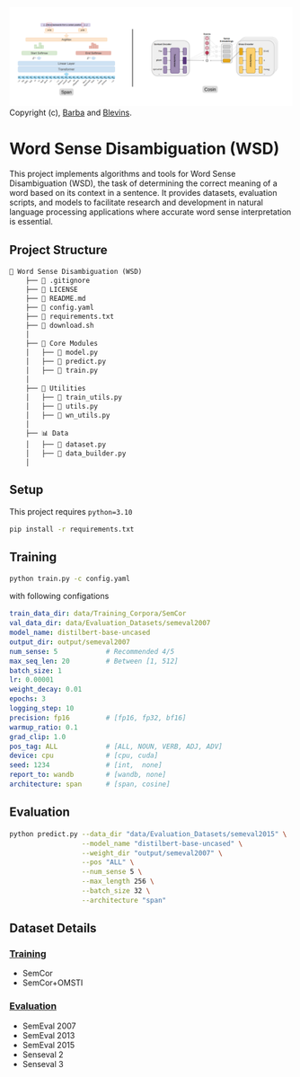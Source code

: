 ![alt text](docs/image.png)
Copyright (c), [Barba](https://aclanthology.org/2021.naacl-main.371/) and [Blevins](https://aclanthology.org/2020.acl-main.95/).
# Word Sense Disambiguation (WSD) 
This project implements algorithms and tools for Word Sense Disambiguation (WSD), the task of determining the correct meaning of a word based on its context in a sentence. It provides datasets, evaluation scripts, and models to facilitate research and development in natural language processing applications where accurate word sense interpretation is essential.

## Project Structure
```
📁 Word Sense Disambiguation (WSD)
    ├── 📄 .gitignore
    ├── 📄 LICENSE
    ├── 📄 README.md
    ├── 📄 config.yaml
    ├── 📄 requirements.txt
    ├── 📄 download.sh
    │
    ├── 🧠 Core Modules
    │   ├── 📄 model.py
    │   ├── 📄 predict.py
    │   ├── 📄 train.py
    │
    ├── 🧰 Utilities
    │   ├── 📄 train_utils.py
    │   ├── 📄 utils.py
    │   ├── 📄 wn_utils.py
    │
    ├── 📊 Data
    │   ├── 📄 dataset.py
    │   ├── 📄 data_builder.py
    │
```
## Setup
This project requires `python=3.10`

```bash
pip install -r requirements.txt
```

## Training 

```bash
python train.py -c config.yaml
```
with following configations
```yaml
train_data_dir: data/Training_Corpora/SemCor
val_data_dir: data/Evaluation_Datasets/semeval2007
model_name: distilbert-base-uncased
output_dir: output/semeval2007
num_sense: 5            # Recommended 4/5
max_seq_len: 20         # Between [1, 512]
batch_size: 1
lr: 0.00001
weight_decay: 0.01
epochs: 3
logging_step: 10
precision: fp16         # [fp16, fp32, bf16]
warmup_ratio: 0.1
grad_clip: 1.0
pos_tag: ALL            # [ALL, NOUN, VERB, ADJ, ADV]
device: cpu             # [cpu, cuda]
seed: 1234              # [int,  none]
report_to: wandb        # [wandb, none]
architecture: span      # [span, cosine]
```

## Evaluation
```bash
python predict.py --data_dir "data/Evaluation_Datasets/semeval2015" \
                  --model_name "distilbert-base-uncased" \
                  --weight_dir "output/semeval2007" \
                  --pos "ALL" \
                  --num_sense 5 \
                  --max_length 256 \
                  --batch_size 32 \
                  --architecture "span"
```

## Dataset Details

### [Training](https://lcl.uniroma1.it/wsdeval/training-data)
- SemCor
- SemCor+OMSTI
### [Evaluation](https://lcl.uniroma1.it/wsdeval/evaluation-data)
- SemEval 2007
- SemEval 2013
- SemEval 2015
- Senseval 2
- Senseval 3
